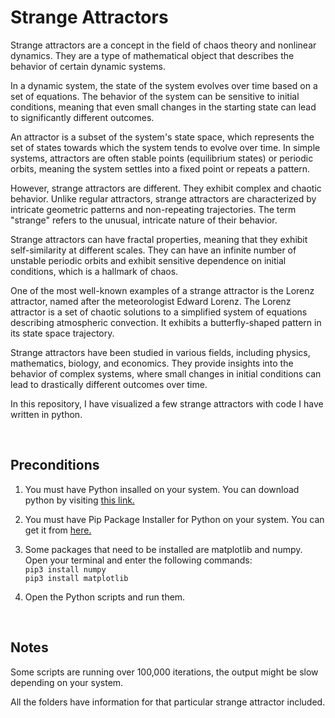 # Strange Attractors

Strange attractors are a concept in the field of chaos theory and nonlinear dynamics. They are a type of mathematical object that describes the behavior of certain dynamic systems.

In a dynamic system, the state of the system evolves over time based on a set of equations. The behavior of the system can be sensitive to initial conditions, meaning that even small changes in the starting state can lead to significantly different outcomes.

An attractor is a subset of the system's state space, which represents the set of states towards which the system tends to evolve over time. In simple systems, attractors are often stable points (equilibrium states) or periodic orbits, meaning the system settles into a fixed point or repeats a pattern.

However, strange attractors are different. They exhibit complex and chaotic behavior. Unlike regular attractors, strange attractors are characterized by intricate geometric patterns and non-repeating trajectories. The term "strange" refers to the unusual, intricate nature of their behavior.

Strange attractors can have fractal properties, meaning that they exhibit self-similarity at different scales. They can have an infinite number of unstable periodic orbits and exhibit sensitive dependence on initial conditions, which is a hallmark of chaos.

One of the most well-known examples of a strange attractor is the Lorenz attractor, named after the meteorologist Edward Lorenz. The Lorenz attractor is a set of chaotic solutions to a simplified system of equations describing atmospheric convection. It exhibits a butterfly-shaped pattern in its state space trajectory.

Strange attractors have been studied in various fields, including physics, mathematics, biology, and economics. They provide insights into the behavior of complex systems, where small changes in initial conditions can lead to drastically different outcomes over time.

In this repository, I have visualized a few strange attractors with code I have written in python.

<br>

## Preconditions
1. You must have Python insalled on your system. You can download python by visiting [this link.](https://www.python.org)

2. You must have Pip Package Installer for Python on your system. You can get it from [here.](https://pip.pypa.io/en/stable/)

3. Some packages that need to be installed are matplotlib and numpy. Open your terminal and enter the following commands:<br>
   ```pip3 install numpy``` <br>
   ```pip3 install matplotlib```

4. Open the Python scripts and run them.

<br>

## Notes
Some scripts are running over 100,000 iterations, the output might be slow depending on your system.

All the folders have information for that particular strange attractor included.
